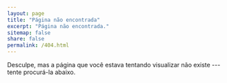 ```yaml
---
layout: page
title: "Página não encontrada"
excerpt: "Página não encontrada."
sitemap: false
share: false
permalink: /404.html
---
```


Desculpe, mas a página que você estava tentando visualizar não existe --- tente procurá-la abaixo.

<script type="text/javascript">
  var GOOG_FIXURL_LANG = 'pt-BR';
  var GOOG_FIXURL_SITE = '{{ site.url }}'
</script>
<script type="text/javascript"
  src="//linkhelp.clients.google.com/tbproxy/lh/wm/fixurl.js">
</script>
